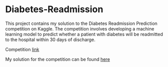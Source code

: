 # Diabetes-Readmission

This project contains my solution to the Diabetes Readmission Prediction competition on Kaggle. The competition involves developing a machine learning model to predict whether a patient with diabetes will be readmitted to the hospital within 30 days of discharge.

Competition [link](https://www.kaggle.com/competitions/diabetes-readmission-prediction-i43)

My solution for the competition can be found [here](https://www.kaggle.com/code/mosobhy/diabetes-readmission-1)
